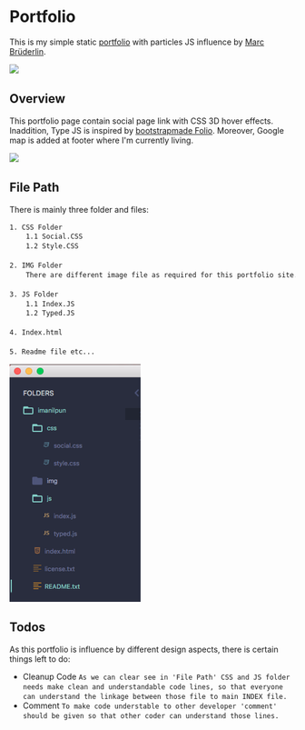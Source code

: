 # Portfolio

This is my simple static [portfolio](https://imanilpun.github.io/portfolio/) with particles JS influence by [Marc Brüderlin](https://github.com/marcbruederlin/particles.js).  

[<img src="http://i.giphy.com/CPEar2kArhFny.gif"/>](https://marcbruederlin.github.io/particles.js/)

## Overview

This portfolio page contain social page link with CSS 3D hover effects. Inaddition, Type JS is inspired by [bootstrapmade Folio](https://bootstrapmade.com/demo/themes/Folio/index.html). Moreover, Google map is added at footer where I'm currently living.

[<img src="http://i.giphy.com/CPEar2kArhFny.gif"/>](https://marcbruederlin.github.io/particles.js/)

## File Path

There is mainly three folder and files:

```sh
1. CSS Folder
    1.1 Social.CSS
    1.2 Style.CSS
    
2. IMG Folder
    There are different image file as required for this portfolio site.
    
3. JS Folder
    1.1 Index.JS
    1.2 Typed.JS
    
4. Index.html

5. Readme file etc...

```
<img src="img/folder.png" wide="500">

## Todos

As this portfolio is influence by different design aspects, there is certain things left to do:

- Cleanup Code `As we can clear see in 'File Path' CSS and JS folder needs make clean and understandable code lines, so that everyone can understand the linkage between those file to main INDEX file.`
- Comment `To make code understable to other developer 'comment' should be given so that other coder can understand those lines.` 
